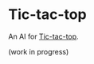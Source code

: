 Tic-tac-top
===

An AI for [Tic-tac-top](http://gelisam.com/board/tic-tac-top/).

(work in progress)
